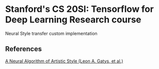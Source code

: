 Stanford's CS 20SI: Tensorflow for Deep Learning Research course
======

Neural Style transfer custom implementation

References
--------
[A Neural Algorithm of Artistic Style (Leon A. Gatys, et al.)](https://arxiv.org/pdf/1508.06576v2.pdf)
